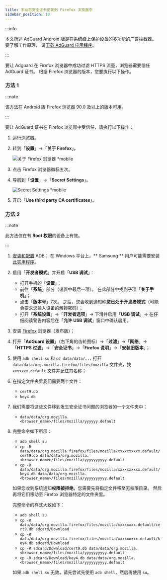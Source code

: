 ```yaml
---
title: 手动将安全证书安装到 Firefox 浏览器中
sidebar_position: 10
---
```


:::info

本文所述 AdGuard Android 版是在系统级上保护设备的多功能的广告拦截器。 要了解工作原理， 请[下载 AdGuard 应用程序](https://agrd.io/download-kb-adblock)。

:::

要让 Adguard 在 Firefox 浏览器中成功过滤 HTTPS 流量，浏览器需要信任 AdGuard 证书。 根据 Firefox 浏览器的版本，您要执行以下操作。

### 方法 1

:::note

该方法在 Android 版 Firefox 浏览器 90.0 及以上的版本可用。

:::

要让 AdGuard 证书在 Firefox 浏览器中受信任，请执行以下操作：

1. 运行浏览器。

1. 转到「**设置**」→「**关于 Firefox**」。

    ![关于 Firefox 浏览器 *mobile](https://cdn.adtidy.org/content/kb/ad_blocker/android/solving_problems/firefox-certificates/ff_nightly_about_en.jpeg)

1. 点击 Firefox 浏览器徽标五次。

1. 导航到「**设置**」→「**Secret Settings**」。

    ![Secret Settings *mobile](https://cdn.adtidy.org/content/kb/ad_blocker/android/solving_problems/firefox-certificates/ff_nightly_secret.jpeg)

1. 开启「**Use third party CA certificates**」。

### 方法 2

:::note

此方法仅在有 **Root 权限**的设备上有效。

:::

1. [安装和配置](https://www.xda-developers.com/install-adb-windows-macos-linux/) ADB； 在 Windows 平台上，** Samsung ** 用户可能需要安装[此实用程序](https://developer.samsung.com/mobile/android-usb-driver.html)。

1. 启用「**开发者模式**」并开启「**USB 调试**」：

    - 打开手机的「**设置**」；
    - 前往「**系统**」部分（设置中最后一项）。 在此部分中找到子项「**关于手机**」；
    - 点击「**版本号**」7次。 之后，您会收到通知称**您已处于开发者模式**（可能会要求您输入设备的解锁密码）；
    - 打开「**系统设置**」→「**开发者选项**」→ 下滑并启用「**USB 调试**」→ 在仔细阅读警告内容后在「**允许 USB 调试**」窗口中确认启用。

1. 安装 [Firefox](https://www.mozilla.org/en-US/firefox/releases/) 浏览器（发布版）；

1. 打开「**AdGuard 设置**」（右下角的齿轮图标）→「**过滤**」→「**网络**」→「**HTTPS 过滤**」→「**安全证书**」→「**Firefox 说明**」→「**安装旧版本**」；

1. 使用 `adb shell su` 和 `cd data/data/...` 打开 `data/data/org.mozilla.firefox/files/mozilla` 文件夹，找 `xxxxxxx.default` 文件并记住其名称；

1. 在指定文件夹里我们需要两个文件：

    - `cert9.db`
    - `key4.db`

1. 我们需要将这些文件移到发生安全证书问题的浏览器的一个文件夹中：

    - `data/data/org.mozilla.<browser_name>/files/mozilla/yyyyyy.default`

1. 完整命令如下所示：

    - `adb shell su`
    - `cp -R data/data/org.mozilla.firefox/files/mozilla/xxxxxxxxxx.default/cert9.db data/data/org.mozilla.<browser_name>/files/mozilla/yyyyyyyyyy.default`
    - `cp -R data/data/org.mozilla.firefox/files/mozilla/xxxxxxxxxx.default/key4.db data/data/org.mozilla.<browser_name>/files/mozilla/yyyyyyyyyy.default`

    如果您收到系统通知**权限被拒绝**，您需要先将指定文件移至无权限目录。 然后再将它们移动至 Firefox 浏览器特定的文件夹里。

    完整命令的样式大致如下：

    - `adb shell su`
    - `cp -R data/data/org.mozilla.firefox/files/mozilla/xxxxxxxx.default/cert9.db sdcard/Download`
    - `cp -R data/data/org.mozilla.firefox/files/mozilla/xxxxxxxxx.default/key4.db sdcard/Download`
    - `cp -R sdcard/Download/cert9.db data/data/org.mozilla.<browser_name>/files/mozilla/yyyyyyyyyy.default`
    - `cp -R sdcard/Download/key4.db data/data/org.mozilla.<browser_name>/files/mozilla/yyyyyyyyyy.default`

    如果 `adb shell su` 无效，请先尝试先使用 `adb shell`，然后再使用 `su`。
